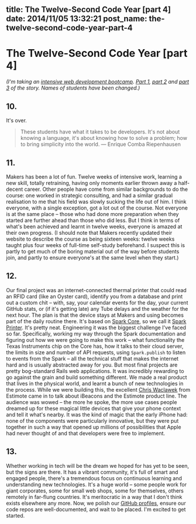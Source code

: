 title: The Twelve-Second Code Year [part 4]
date: 2014/11/05 13:32:21
post_name: the-twelve-second-code-year-part-4
---
# The Twelve-Second Code Year [part 4]

_(I'm taking an [intensive web development bootcamp](http://makersacademy.com). [Part 1](http://henrystanley.com/2014/08/25/the-twelve-second-code-year-part-1/), [part 2](http://henrystanley.com/2014/09/07/the-twelve-second-code-year-part-2/) and [part 3](http://henrystanley.com/2014/09/29/the-twelve-second-code-year-part-3/) of the story. Names of students have been changed.)_

## 10.

It's over. 

> These students have what it takes to be developers. It's not about knowing a language, it's about knowing how to solve a problem; how to bring simplicity into the world. — Enrique Comba Riepenhausen 

## 11.

Makers has been a lot of fun. Twelve weeks of intensive work, learning a new skill, totally retraining, having only moments earlier thrown away a half-decent career. Other people have come from similar backgrounds to do the course: one worked in strategic consulting, and had a similar gradual realisation to me that his field was slowly sucking the life out of him. I think everyone, with a single exception, got a lot out of the course. Not everyone is at the same place – those who had done more preparation when they started are further ahead than those who did less. But I think in terms of what's been achieved and learnt in twelve weeks, everyone is amazed at their own progress. (I should note that Makers recently updated their website to describe the course as being sixteen weeks: twelve weeks taught plus four weeks of full-time self-study beforehand. I suspect this is partly to get much of the boring material out of the way before students join, and partly to ensure everyone's at the same level when they start.) 

## 12.

Our final project was an internet-connected thermal printer that could read an RFID card (like an Oyster card), identify you from a database and print out a custom chit – with, say, your calendar events for the day, your current GitHub stats, or (if it's getting late) any Tube delays and the weather for the next hour. The plan is that the device stays at Makers and using becomes part of the daily routine there. It's based on [Spark Core](http://spark.io), so we call it [Spark Printer](http://github.com/henryaj/Maker-Spark-Server). It's pretty neat. Engineering it was the biggest challenge I've faced so far. Specifically, working my way through the Spark documentation and figuring out how we were going to make this work – what functionality the Texas Instruments chip on the Core has, how it talks to their cloud server, the limits in size and number of API requests, using `Spark.publish` to listen to events from the Spark – all the technical stuff that makes the internet hard and is usually abstracted away for you. But most final projects are pretty bog-standard Rails web applications. It was incredibly rewarding to go against the grain and build something different. We made a real product that lives in the physical world, and learnt a bunch of new technologies in the process. While we were building this, the excellent [Chris Waclawek](https://twitter.com/chriswaclawek) from Estimote came in to talk about iBeacons and the Estimote product line. The audience was wowed – the more he spoke, the more use cases people dreamed up for these magical little devices that give your phone context and tell it what's nearby. It was the kind of magic that the early iPhone had: none of the components were particularly innovative, but they were put together in such a way that opened up millions of possibilities that Apple had never thought of and that developers were free to implement. 

## 13.

Whether working in tech will be the dream we hoped for has yet to be seen, but the signs are there. It has a vibrant community, it's full of smart and engaged people, there's a tremendous focus on continuous learning and understanding new technologies. It's a huge world – some people work for giant corporates, some for small web shops, some for themselves, others remotely in far-flung countries. It's meritocratic in a way that I don't think exists elsewhere any more. Now, we polish our [GitHub profiles](http://github.com/henryaj/cv), ensure our code repos are well-documented, and wait to be placed. I'm excited to get started.
